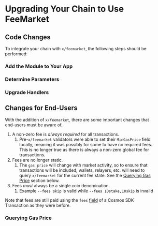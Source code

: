 # Upgrading Your Chain to Use FeeMarket

## Code Changes

To integrate your chain with `x/feemarket`, the following steps should be performed:

### Add the Module to Your App

### Determine Parameters

### Upgrade Handlers

## Changes for End-Users

With the addition of `x/feemarket`, there are some important changes that end-users must be aware of.

1. A non-zero fee is _always required_ for all transactions.
   1. Pre-`x/feemarket` validators were able to set their `MinGasPrice` field locally, meaning it was possibly for some to have no required fees.  This is no longer true as there is always a non-zero global fee for transactions.
2. Fees are no longer static.
   1. The `gas price` will change with market activity, so to ensure that transactions will be included, wallets, relayers, etc. will need to query `x/feemarket` for the current fee state.  See the [Querying Gas Price](#querying-gas-price-) section below.
3. Fees _must_ always be a single coin denomination.
   1. Example `--fees skip` is valid while `--fees 10stake,10skip` is invalid 

Note that fees are still paid using the `fees` [field](https://github.com/cosmos/cosmos-sdk/blob/d1aab15790570bff77aa0b8652288a276205efb0/proto/cosmos/tx/v1beta1/tx.proto#L214) of a Cosmos SDK Transaction as they were before.

### Querying Gas Price 


